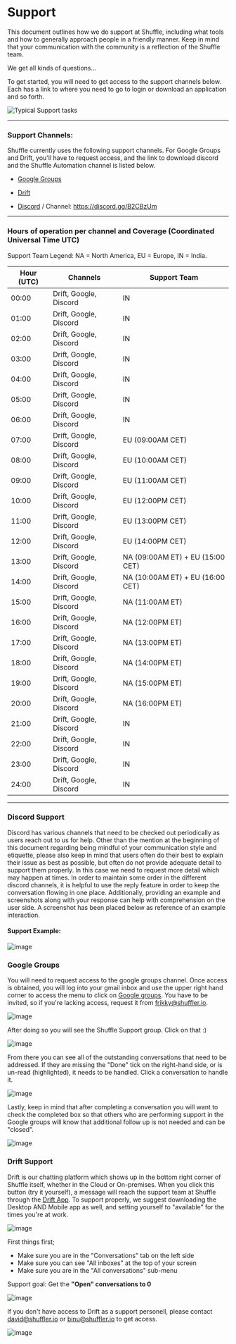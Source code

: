 # Support
This document outlines how we do support at Shuffle, including what tools and how to generally approach people in a friendly manner. Keep in mind that your communication with the community is a reflection of the Shuffle team.

We get all kinds of questions...

To get started, you will need to get access to the support channels below. Each has a link to where you need to go to login or download an application and so forth.

![Typical Support tasks](https://user-images.githubusercontent.com/5719530/194396752-2cd5401c-7b3e-4864-904d-06d99e53dd75.png)

---

### Support Channels:

Shuffle currently uses the following support channels. For Google Groups and Drift, you'll have to request access, and the link to download discord and the Shuffle Automation channel is listed below.

* [Google Groups](https://www.gmail.com)

* [Drift](https://www.drift.com/)

* [Discord](https://discord.com/) / Channel: https://discord.gg/B2CBzUm

---

### Hours of operation per channel and Coverage (Coordinated Universal Time UTC)

Support Team Legend: NA = North America, EU = Europe, IN = India.

| Hour (UTC) |        Channels        |          Support Team            |
|------------|------------------------|----------------------------------|
| 00:00      | Drift, Google, Discord | IN                               |        
| 01:00      | Drift, Google, Discord | IN                               |
| 02:00      | Drift, Google, Discord | IN                               |
| 03:00      | Drift, Google, Discord | IN                               |
| 04:00      | Drift, Google, Discord | IN                               |
| 05:00      | Drift, Google, Discord | IN                               |
| 06:00      | Drift, Google, Discord | IN                               |
| 07:00      | Drift, Google, Discord | EU (09:00AM CET)                 |
| 08:00      | Drift, Google, Discord | EU (10:00AM CET)                 |
| 09:00      | Drift, Google, Discord | EU (11:00AM CET)                 |
| 10:00      | Drift, Google, Discord | EU (12:00PM CET)                 |
| 11:00      | Drift, Google, Discord | EU (13:00PM CET)                 |
| 12:00      | Drift, Google, Discord | EU (14:00PM CET)                 |
| 13:00      | Drift, Google, Discord | NA (09:00AM ET) + EU (15:00 CET) |
| 14:00      | Drift, Google, Discord | NA (10:00AM ET) + EU (16:00 CET) |
| 15:00      | Drift, Google, Discord | NA (11:00AM ET)                  |
| 16:00      | Drift, Google, Discord | NA (12:00PM ET)                  |
| 17:00      | Drift, Google, Discord | NA (13:00PM ET)                  |
| 18:00      | Drift, Google, Discord | NA (14:00PM ET)                  |
| 19:00      | Drift, Google, Discord | NA (15:00PM ET)                  |
| 20:00      | Drift, Google, Discord | NA (16:00PM ET)                  |
| 21:00      | Drift, Google, Discord | IN                               |
| 22:00      | Drift, Google, Discord | IN                               |
| 23:00      | Drift, Google, Discord | IN                               |
| 24:00      | Drift, Google, Discord | IN                               |

---

### Discord Support

Discord has various channels that need to be checked out periodically as users reach out to us for help. Other than the mention at the beginning of this document regarding being mindful of your communication style and etiquette, please also keep in mind that users often do their best to explain their issue as best as possible, but often do not provide adequate detail to support them properly. In this case we need to request more detail which may happen at times. In order to maintain some order in the different discord channels, it is helpful to use the reply feature in order to keep the conversation flowing in one place. Additionally, providing an example and screenshots along with your response can help with comprehension on the user side. A screenshot has been placed below as reference of an example interaction.

#### Support Example: 

![image](https://user-images.githubusercontent.com/58112539/197282955-c5a7052c-36cb-4eb1-827e-4d6f3a3b8b5b.png)

### Google Groups

You will need to request access to the google groups channel. Once access is obtained, you will log into your gmail inbox and use the upper right hand corner to access the menu to click on [Google groups](https://groups.google.com/a/shuffler.io/g/shuffle-support). You have to be invited, so if you're lacking access, request it from frikky@shuffler.io.

![image](https://user-images.githubusercontent.com/58112539/197284935-e04a24ce-7ee6-4588-96f1-16a7887fca4c.png)

After doing so you will see the Shuffle Support group. Click on that :)

![image](https://user-images.githubusercontent.com/58112539/197285218-291dd6da-62da-4386-b249-f7d99bd7b083.png)

From there you can see all of the outstanding conversations that need to be addressed. If they are missing the "Done" tick on the right-hand side, or is un-read (highlighted), it needs to be handled. Click a conversation to handle it.

![image](https://user-images.githubusercontent.com/5719530/207633046-21ae7e99-5d33-48b4-8a0c-cda1f8c7fbad.png)

Lastly, keep in mind that after completing a conversation you will want to check the completed box so that others who are performing support in the Google groups will know that additional follow up is not needed and can be "closed".

![image](https://user-images.githubusercontent.com/5719530/207633743-c7df23f6-de8c-4f77-a743-de14d531f761.png)

### Drift Support

Drift is our chatting platform which shows up in the bottom right corner of Shuffle itself, whether in the Cloud or On-premises. When you click this button (try it yourself), a message will reach the support team at Shuffle through the [Drift App](https://app.drift.com/conversations). To support properly, we suggest downloading the Desktop AND Mobile app as well, and setting yourself to "available" for the times you're at work.

![image](https://user-images.githubusercontent.com/5719530/208101745-a16153cd-1afb-4225-9584-471efcb75d83.png)

First things first;
- Make sure you are in the "Conversations" tab on the left side
- Make sure you can see "All inboxes" at the top of your screen
- Make sure you are in the "All conversations" sub-menu

Support goal: Get the **"Open" conversations to 0**

![image](https://user-images.githubusercontent.com/5719530/208103486-37a6be14-669d-4a97-b148-36e9fb476c03.png)



If you don't have access to Drift as a support personell, please contact david@shuffler.io or binu@shuffler.io to get access.




![image](https://user-images.githubusercontent.com/58112539/197286250-c831e34b-552d-4d2f-a9f4-6325f15c3fbd.png)

